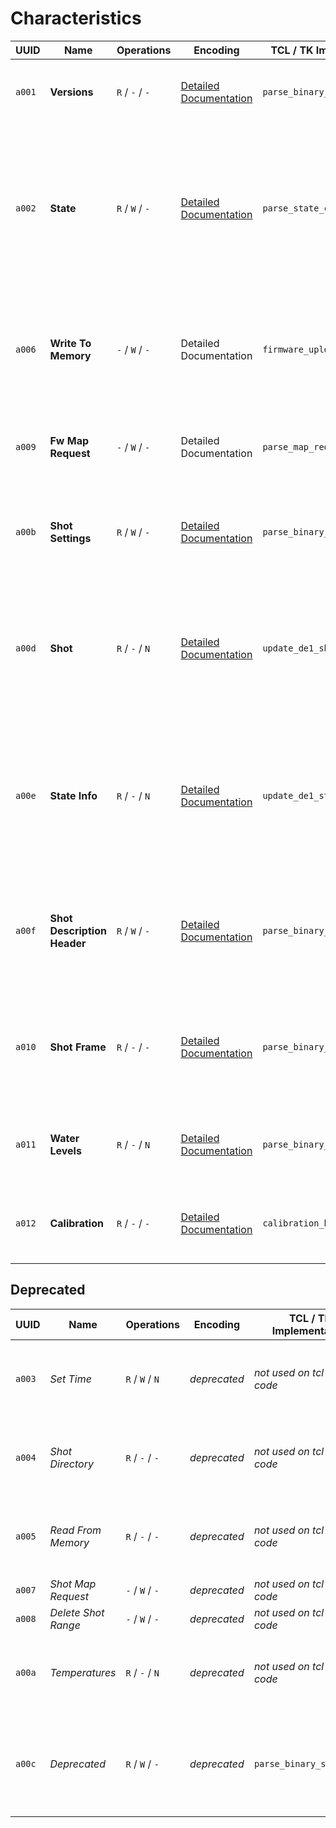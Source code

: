 # Characteristics

| UUID   | Name                        | Operations      | Encoding                                             | TCL / TK Implementation       | Description                                                                                                                                |
| ------ | --------------------------- | --------------- | ---------------------------------------------------- | ----------------------------- | ------------------------------------------------------------------------------------------------------------------------------------------ |
| `a001` | **Versions**                | `R` / `-` / `-` | [Detailed Documentation](./versions.md)              | `parse_binary_version_desc`   | Version descriptons for Bluetooth and the firmware                                                                                         |
| `a002` | **State**                   | `R` / `W` / `-` | [Detailed Documentation](./state.md)                 | `parse_state_change`          | Lets read read and set states (but not substates), cannot be subscribed to. Mainly use for setting state (ie. start espresso or steam etc) |
| `a006` | **Write To Memory**         | `-` / `W` / `-` | Detailed Documentation                               | `firmware_upload_next`        | _unclear_ logs "firmware write ack recved" \[sic!\], maybe part of the protocol to update the firmware                                     |
| `a009` | **Fw Map Request**          | `-` / `W` / `-` | Detailed Documentation                               | `parse_map_request`           | _unclear_ maybe something to prepare an update of the firmware                                                                             |
| `a00b` | **Shot Settings**           | `R` / `W` / `-` | [Detailed Documentation](./shotSettings.md)          | `parse_binary_hotwater_desc`  | Settings for steam, hot water, espresso volume and group temperature                                                                       |
| `a00d` | **Shot**                    | `R` / `-` / `N` | [Detailed Documentation](./shot.md)                  | `update_de1_shotvalue`        | Notifies about the machines values (temparature, pressure and flow sensors) as well as the currently set targes for those values           |
| `a00e` | **State Info**              | `R` / `-` / `N` | [Detailed Documentation](./stateInfo.md)             | `update_de1_state`            | State notifications. Can be used to read - _and get notified about_ - the current machine's state and substate (heating, pouring etc)      |
| `a00f` | **Shot Description Header** | `R` / `W` / `-` | [Detailed Documentation](./shotDescriptionHeader.md) | `parse_binary_shotdescheader` | _unclear_ this seems to be in use and the code is readable, I am not sure what this is used for though                                     |
| `a010` | **Shot Frame**              | `R` / `-` / `-` | [Detailed Documentation](./shotFrame.md)             | `parse_binary_shotframe`      | _unclear_ this seems to be in use and the code is readable, I am not sure what this is used for though                                     |
| `a011` | **Water Levels**            | `R` / `-` / `N` | [Detailed Documentation](./water.md)                 | `parse_binary_water_level`    | Returns the current water level and the one the machine started with                                                                       |
| `a012` | **Calibration**             | `R` / `-` / `-` | [Detailed Documentation](./calibrate.md)             | `calibration_ble_received`    | _unclear_ for receiving calibration notifications, whatever that means                                                                     |

## Deprecated

| UUID   | Name                | Operations      | Encoding     | TCL / TK Implementation       | Description                                                                 |
| ------ | ------------------- | --------------- | ------------ | ----------------------------- | --------------------------------------------------------------------------- |
| `a003` | _Set Time_          | `R` / `W` / `N` | _deprecated_ | _not used on tcl source code_ | deprecated maybe reading this gives you a bunch of zeros                    |
| `a004` | _Shot Directory_    | `R` / `-` / `-` | _deprecated_ | _not used on tcl source code_ | deprecated maybe reading this gives you a bunch of zeros                    |
| `a005` | _Read From Memory_  | `R` / `-` / `-` | _deprecated_ | _not used on tcl source code_ | deprecated maybe reading this gives you a bunch of zeros                    |
| `a007` | _Shot Map Request_  | `-` / `W` / `-` | _deprecated_ | _not used on tcl source code_ | deprecated maybe                                                            |
| `a008` | _Delete Shot Range_ | `-` / `W` / `-` | _deprecated_ | _not used on tcl source code_ | deprecated maybe                                                            |
| `a00a` | _Temperatures_      | `R` / `-` / `N` | _deprecated_ | _not used on tcl source code_ | deprecated maybe reading this gives you a bunch of zeros                    |
| `a00c` | _Deprecated_        | `R` / `W` / `-` | _deprecated_ | `parse_binary_shot_desc`      | _unclear_ docs say it's deprecated, reading this gives you a bunch of zeros |
